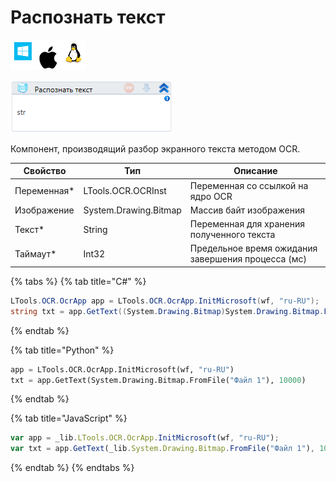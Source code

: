 # Распознать текст

![](<../../../.gitbook/assets/image (226).png>)

![](<../../../.gitbook/assets/image (316).png>)

Компонент, производящий разбор экранного текста методом OCR.&#x20;

| Свойство     | Тип                   | Описание                                           |
| ------------ | --------------------- | -------------------------------------------------- |
| Переменная\* | LTools.OCR.OCRInst    | Переменная со ссылкой на ядро OCR                  |
| Изображение  | System.Drawing.Bitmap | Массив байт изображения                            |
| Текст\*      | String                | Переменная для хранения полученного текста         |
| Таймаут\*    | Int32                 | Предельное время ожидания завершения процесса (мс) |

{% tabs %}
{% tab title="C#" %}
```csharp
LTools.OCR.OcrApp app = LTools.OCR.OcrApp.InitMicrosoft(wf, "ru-RU");
string txt = app.GetText((System.Drawing.Bitmap)System.Drawing.Bitmap.FromFile("Файл 1"), 10000);
```
{% endtab %}

{% tab title="Python" %}
```python
app = LTools.OCR.OcrApp.InitMicrosoft(wf, "ru-RU")
txt = app.GetText(System.Drawing.Bitmap.FromFile("Файл 1"), 10000)
```
{% endtab %}

{% tab title="JavaScript" %}
```javascript
var app = _lib.LTools.OCR.OcrApp.InitMicrosoft(wf, "ru-RU");
var txt = app.GetText(_lib.System.Drawing.Bitmap.FromFile("Файл 1"), 10000);
```
{% endtab %}
{% endtabs %}
